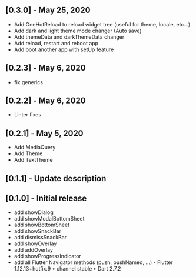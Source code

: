 ## [0.3.0] - May 25, 2020
* Add OneHotReload to reload widget tree (useful for theme, locale, etc...)
* Add dark and light theme mode changer (Auto save)
* Add themeData and darkThemeData changer
* Add reload, restart and reboot app
* Add boot another app with setUp feature

## [0.2.3] - May 6, 2020
* fix generics

## [0.2.2] - May 6, 2020
* Linter fixes

## [0.2.1] - May 5, 2020
* Add MediaQuery
* Add Theme
* Add TextTheme

## [0.1.1] - Update description

## [0.1.0] - Initial release

* add showDialog
* add showModalBottomSheet
* add showBottomSheet
* add showSnackBar
* add dismissSnackBar
* add showOverlay
* add addOverlay
* add showProgressIndicator
* add all Flutter Navigator methods (push, pushNamed, ...) - Flutter 1.12.13+hotfix.9 • channel stable • Dart 2.7.2